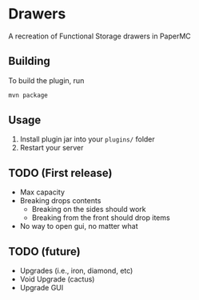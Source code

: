 # Drawers

A recreation of Functional Storage drawers in PaperMC

## Building

To build the plugin, run

```sh
mvn package
```

## Usage

1. Install plugin jar into your `plugins/` folder
2. Restart your server

## TODO (First release)

- Max capacity
- Breaking drops contents
    - Breaking on the sides should work
    - Breaking from the front should drop items
- No way to open gui, no matter what

## TODO (future)

- Upgrades (i.e., iron, diamond, etc)
- Void Upgrade (cactus)
- Upgrade GUI
